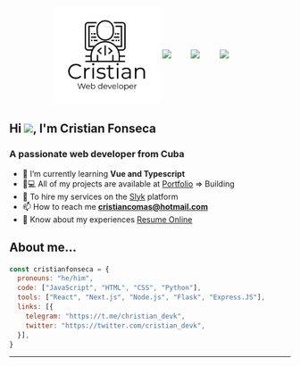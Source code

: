 <p align='center'>
    <a href="cristianfonseca.com"><img src="https://github.com/kuzeofficial/kuzeofficial/blob/master/Cristian-logo%20(3).png" alt="logo" width=190 align="center" /><a>
    <a href="https://www.linkedin.com/in/cristian-fonseca-12184b215/"><img src="https://img.shields.io/badge/linkedin-%230077B5.svg?&style=for-the-badge&logo=linkedin&logoColor=white" /></a>&nbsp;&nbsp;&nbsp;&nbsp;&nbsp;&nbsp;&nbsp;&nbsp;
    <a href="mailto:cristian03022680483@gmail.com?subject=Hola%20Cristian"><img src="https://img.shields.io/badge/gmail-%23D14836.svg?&style=for-the-badge&logo=gmail&logoColor=white" /></a>&nbsp;&nbsp;&nbsp;&nbsp;&nbsp;&nbsp;&nbsp;&nbsp;
    <a href="https://twitter.com/cristian_devk"><img src="https://img.shields.io/badge/twitter-%231DA1F2.svg?&style=for-the-badge&logo=twitter&logoColor=white" /></a>&nbsp;&nbsp;&nbsp;&nbsp;&nbsp;&nbsp;&nbsp;&nbsp;
</p>

## Hi <img src="https://raw.githubusercontent.com/MartinHeinz/MartinHeinz/master/wave.gif" width="30px">, I'm Cristian Fonseca
### A passionate web developer from Cuba
- 🌱 I’m currently learning **Vue and Typescript**
- 🔨💻 All of my projects are available at [Portfolio](https://cristianfonseca.netlify.app) => Building
- 🍕 To hire my services on the [Slyk](https://cristian.slyk.io) platform 
- 📫 How to reach me **cristiancomas@hotmail.com**
- 📄 Know about my experiences [Resume Online](https://cristiancv.netlify.app/)

## About me...
```js
const cristianfonseca = {
  pronouns: "he/him",
  code: ["JavaScript", "HTML", "CSS", "Python"],
  tools: ["React", "Next.js", "Node.js", "Flask", "Express.JS"],
  links: [{
    telegram: "https://t.me/christian_devk",
    twitter: "https://twitter.com/cristian_devk",
  }],
}
```
---

